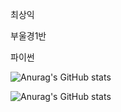 최상익

부울경1반

파이썬

![Anurag's GitHub stats](https://github-readme-stats.vercel.app/api?username=csi9876&show_icons=true&theme=radical)

![Anurag's GitHub stats](https://github-readme-stats.vercel.app/api?username=anuraghazra&show_icons=true&theme=radical)


